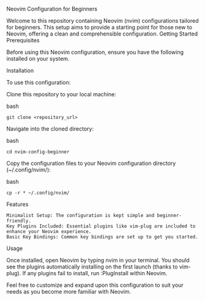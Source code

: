 Neovim Configuration for Beginners

Welcome to this repository containing Neovim (nvim) configurations tailored for beginners. This setup aims to provide a starting point for those new to Neovim, offering a clean and comprehensible configuration.
Getting Started
Prerequisites

Before using this Neovim configuration, ensure you have the following installed on your system.

Installation

To use this configuration:

Clone this repository to your local machine:

bash

    git clone <repository_url>

Navigate into the cloned directory:

bash

    cd nvim-config-beginner

Copy the configuration files to your Neovim configuration directory (~/.config/nvim/):

bash

    cp -r * ~/.config/nvim/

Features

    Minimalist Setup: The configuration is kept simple and beginner-friendly.
    Key Plugins Included: Essential plugins like vim-plug are included to enhance your Neovim experience.
    Basic Key Bindings: Common key bindings are set up to get you started.


Usage

Once installed, open Neovim by typing nvim in your terminal. You should see the plugins automatically installing on the first launch (thanks to vim-plug). If any plugins fail to install, run :PlugInstall within Neovim.

Feel free to customize and expand upon this configuration to suit your needs as you become more familiar with Neovim.